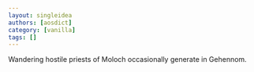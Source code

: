 ```yaml
---
layout: singleidea
authors: [aosdict]
category: [vanilla]
tags: []
---
```

Wandering hostile priests of Moloch occasionally generate in Gehennom.
